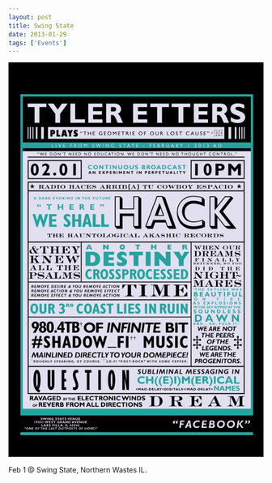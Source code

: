 ```yaml
---
layout: post
title: Swing State
date: 2013-01-29
tags: ['Events']
---
```

![Swing State](/assets/images/2013-02-01.jpg)

Feb 1 @ Swing State, Northern Wastes IL.